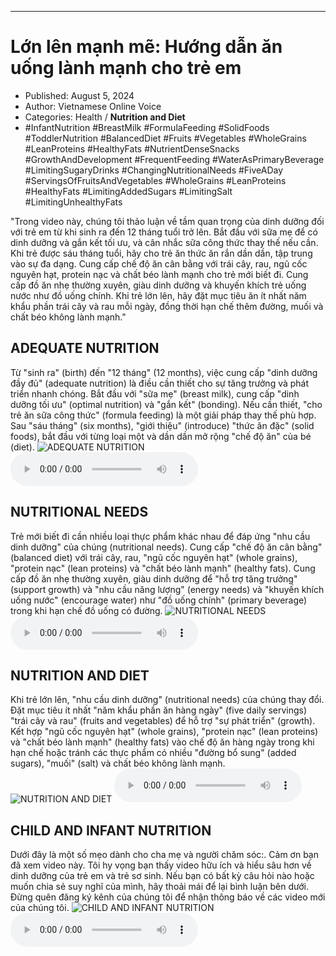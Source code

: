 
---

# Lớn lên mạnh mẽ: Hướng dẫn ăn uống lành mạnh cho trẻ em

- Published: August 5, 2024
- Author: Vietnamese Online Voice
- Categories: Health / **Nutrition and Diet**
- #InfantNutrition #BreastMilk #FormulaFeeding #SolidFoods #ToddlerNutrition #BalancedDiet #Fruits #Vegetables #WholeGrains #LeanProteins #HealthyFats #NutrientDenseSnacks #GrowthAndDevelopment #FrequentFeeding #WaterAsPrimaryBeverage #LimitingSugaryDrinks #ChangingNutritionalNeeds #FiveADay #ServingsOfFruitsAndVegetables #WholeGrains #LeanProteins #HealthyFats #LimitingAddedSugars #LimitingSalt #LimitingUnhealthyFats

"Trong video này, chúng tôi thảo luận về tầm quan trọng của dinh dưỡng đối với trẻ em từ khi sinh ra đến 12 tháng tuổi trở lên. Bắt đầu với sữa mẹ để có dinh dưỡng và gắn kết tối ưu, và cân nhắc sữa công thức thay thế nếu cần. Khi trẻ được sáu tháng tuổi, hãy cho trẻ ăn thức ăn rắn dần dần, tập trung vào sự đa dạng. Cung cấp chế độ ăn cân bằng với trái cây, rau, ngũ cốc nguyên hạt, protein nạc và chất béo lành mạnh cho trẻ mới biết đi. Cung cấp đồ ăn nhẹ thường xuyên, giàu dinh dưỡng và khuyến khích trẻ uống nước như đồ uống chính. Khi trẻ lớn lên, hãy đặt mục tiêu ăn ít nhất năm khẩu phần trái cây và rau mỗi ngày, đồng thời hạn chế thêm đường, muối và chất béo không lành mạnh."


## ADEQUATE NUTRITION

Từ "sinh ra" (birth) đến "12 tháng" (12 months), việc cung cấp "dinh dưỡng đầy đủ" (adequate nutrition) là điều cần thiết cho sự tăng trưởng và phát triển nhanh chóng. Bắt đầu với "sữa mẹ" (breast milk), cung cấp "dinh dưỡng tối ưu" (optimal nutrition) và "gắn kết" (bonding). Nếu cần thiết, "cho trẻ ăn sữa công thức" (formula feeding) là một giải pháp thay thế phù hợp. Sau "sáu tháng" (six months), "giới thiệu" (introduce) "thức ăn đặc" (solid foods), bắt đầu với từng loại một và dần dần mở rộng "chế độ ăn" của bé (diet).
![ADEQUATE NUTRITION](https://http-archiver-apis-production-80.schnworks.com/storage/images/transitions/2024-08-05/transition--9020480692-Montserrat-Black-1A237E.jpg)
<audio controls>
    <source src="https://http-archiver-apis-production-80.schnworks.com/storage/storage/audio/file-18082666863.mp3" type="audio/mpeg">
</audio>



## NUTRITIONAL NEEDS

Trẻ mới biết đi cần nhiều loại thực phẩm khác nhau để đáp ứng "nhu cầu dinh dưỡng" của chúng (nutritional needs). Cung cấp "chế độ ăn cân bằng" (balanced diet) với trái cây, rau, "ngũ cốc nguyên hạt" (whole grains), "protein nạc" (lean proteins) và "chất béo lành mạnh" (healthy fats). Cung cấp đồ ăn nhẹ thường xuyên, giàu dinh dưỡng để "hỗ trợ tăng trưởng" (support growth) và "nhu cầu năng lượng" (energy needs) và "khuyến khích uống nước" (encourage water) như "đồ uống chính" (primary beverage) trong khi hạn chế đồ uống có đường.
![NUTRITIONAL NEEDS](https://http-archiver-apis-production-80.schnworks.com/storage/images/transitions/2024-08-05/transition-9680344551-Montserrat-ExtraBold-303F9F.jpg)
<audio controls>
    <source src="https://http-archiver-apis-production-80.schnworks.com/storage/storage/audio/file-3802675364.mp3" type="audio/mpeg">
</audio>



## NUTRITION AND DIET

Khi trẻ lớn lên, "nhu cầu dinh dưỡng" (nutritional needs) của chúng thay đổi. Đặt mục tiêu ít nhất "năm khẩu phần ăn hàng ngày" (five daily servings) "trái cây và rau" (fruits and vegetables) để hỗ trợ "sự phát triển" (growth). Kết hợp "ngũ cốc nguyên hạt" (whole grains), "protein nạc" (lean proteins) và "chất béo lành mạnh" (healthy fats) vào chế độ ăn hàng ngày trong khi hạn chế hoặc tránh các thực phẩm có nhiều "đường bổ sung" (added sugars), "muối" (salt) và chất béo không lành mạnh.
![NUTRITION AND DIET](https://http-archiver-apis-production-80.schnworks.com/storage/images/transitions/2024-08-05/transition-22702381651-Montserrat-Black-004895.jpg)
<audio controls>
    <source src="https://http-archiver-apis-production-80.schnworks.com/storage/storage/audio/file-9282859693.mp3" type="audio/mpeg">
</audio>



## CHILD AND INFANT NUTRITION

Dưới đây là một số mẹo dành cho cha mẹ và người chăm sóc:. Cảm ơn bạn đã xem video này. Tôi hy vọng bạn thấy video hữu ích và hiểu sâu hơn về dinh dưỡng của trẻ em và trẻ sơ sinh. Nếu bạn có bất kỳ câu hỏi nào hoặc muốn chia sẻ suy nghĩ của mình, hãy thoải mái để lại bình luận bên dưới. Đừng quên đăng ký kênh của chúng tôi để nhận thông báo về các video mới của chúng tôi.
![CHILD AND INFANT NUTRITION](https://http-archiver-apis-production-80.schnworks.com/storage/images/transitions/2024-08-05/transition--20824842718-Montserrat-SemiBold-283593.jpg)
<audio controls>
    <source src="https://http-archiver-apis-production-80.schnworks.com/storage/storage/audio/file-11305471036.mp3" type="audio/mpeg">
</audio>

